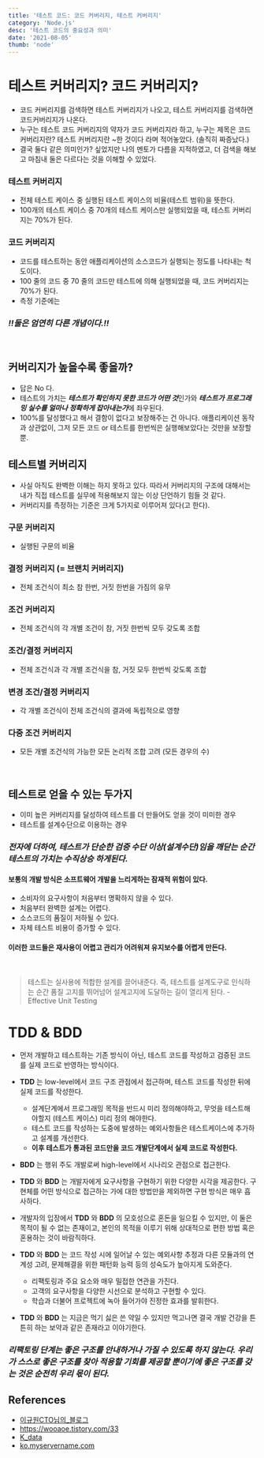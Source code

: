 ```yaml
---
title: '테스트 코드: 코드 커버리지, 테스트 커버리지'
category: 'Node.js'
desc: '테스트 코드의 중요성과 의미'
date: '2021-08-05'
thumb: 'node'
---
```


# 테스트 커버리지? 코드 커버리지?
- 코드 커버리지를 검색하면 테스트 커버리지가 나오고, 테스트 커버리지를 검색하면 코드커버리지가 나온다.
- 누구는 테스트 코드 커버리지의 약자가 코드 커버리지라 하고, 누구는 제목은 코드커버리지란? 테스트 커버리지란 ~한 것이다 라며 적어놓았다. (솔직히 짜증났다.)
- 결국 둘다 같은 의미인가? 싶었지만 나의 멘토가 다름을 지적하였고, 더 검색을 해보고 마침내 둘은 다르다는 것을 이해할 수 있었다.

### 테스트 커버리지
- 전체 테스트 케이스 중 실행된 테스트 케이스의 비율(테스트 범위)을 뜻한다.
- 100개의 테스트 케이스 중 70개의 테스트 케이스만 실행되었을 때, 테스트 커버리지는 70%가 된다.
### 코드 커버리지
- 코드를 테스트하는 동안 애플리케이션의 소스코드가 실행되는 정도를 나타내는 척도이다.
- 100 줄의 코드 중 70 줄의 코드만 테스트에 의해 실행되었을 때, 코드 커버리지는 70%가 된다.
- 측정 기준에는 
### *!!둘은 엄연히 다른 개념이다.!!*

  &nbsp;  
## 커버리지가 높을수록 좋을까?
- 답은 No 다.
- 테스트의 가치는 ***테스트가 확인하지 못한 코드가 어떤 것***인가와 ***테스트가 프로그래밍 실수를 얼마나 정확하게 잡아내는가***에 좌우된다.
- 100%를 달성했다고 해서 결함이 없다고 보장해주는 건 아니다. 애플리케이션 동작과 상관없이, 그저 모든 코드 or 테스트를 한번씩은 실행해보았다는 것만을 보장할 뿐.

## 테스트별 커버리지
- 사실 아직도 완벽한 이해는 하지 못하고 있다. 따라서 커버리지의 구조에 대해서는 내가 직접 테스트를 실무에 적용해보지 않는 이상 단언하기 힘들 것 같다.
- 커버리지를 측정하는 기준은 크게 5가지로 이루어져 있다(고 한다).

### 구문 커버리지
- 실행된 구문의 비율
### 결정 커버리지 (= 브랜치 커버리지)
- 전체 조건식이 최소 참 한번, 거짓 한번을 가짐의 유무
### 조건 커버리지
- 전체 조건식의 각 개별 조건이 참, 거짓 한번씩 모두 갖도록 조합
### 조건/결정 커버리지
- 전체 조건식과 각 개별 조건식을 참, 거짓 모두 한번씩 갖도록 조합
### 변경 조건/결정 커버리지
- 각 개별 조건식이 전체 조건식의 결과에 독립적으로 영향
### 다중 조건 커버리지
- 모든 개별 조건식의 가능한 모든 논리적 조합 고려 (모든 경우의 수)

  &nbsp;

## 테스트로 얻을 수 있는 두가지
- 이미 높은 커버리지를 달성하여 테스트를 더 만들어도 얻을 것이 미미한 경우
- 테스트를 설계수단으로 이용하는 경우

### ***전자에 더하여, 테스트가 단순한 검증 수단 이상(설계수단)임을 깨닫는 순간 테스트의 가치는 수직상승 하게된다.***

#### **보통의 개발 방식은 소프트웨어 개발을 느리게하는 잠재적 위험이 있다.**
  - 소비자의 요구사항이 처음부터 명확하지 않을 수 있다.
  - 처음부터 완벽한 설계는 어렵다.
  - 소스코드의 품질이 저하될 수 있다.
  - 자체 테스트 비용이 증가할 수 있다.

#### **이러한 코드들은 재사용이 어렵고 관리가 어려워져 유지보수를 어렵게 만든다.**

  &nbsp;
> 테스트는 실사용에 적합한 설계를 끌어내준다. 즉, 테스트를 설계도구로 인식하는 순간 품질 고지를 뛰어넘어 설계고지에 도달하는 길이 열리게 된다. - Effective Unit Testing


# TDD & BDD
- 먼저 개발하고 테스트하는 기존 방식이 아닌, 테스트 코드를 작성하고 검증된 코드를 실제 코드로 반영하는 방식이다.
- **TDD** 는 low-level에서 코드 구조 관점에서 접근하며, 테스트 코드를 작성한 뒤에 실제 코드를 작성한다.
  - 설계단계에서 프로그래밍 목적을 반드시 미리 정의해야하고, 무엇을 테스트해야할지 (테스트 케이스) 미리 정의 해야한다.
  - 테스트 코드를 작성하는 도중에 발생하는 예외사항들은 테스트케이스에 추가하고 설계를 개선한다.
  - **이후 테스트가 통과된 코드만을 코드 개발단계에서 실제 코드로 작성한다.**

- **BDD** 는 행위 주도 개발로써 high-level에서 시나리오 관점으로 접근한다.

- **TDD** 와 **BDD** 는 개발자에게 요구사항을 구현하기 위한 다양한 시각을 제공한다. 구현체를 어떤 방식으로 접근하는 가에 대한 방법만을 제외하면 구현 방식은 매우 흡사하다.
- 개발자의 입장에서 **TDD** 와 **BDD** 의 모호성으로 혼돈을 일으킬 수 있지만, 이 둘은 목적이 될 수 없는 존재이고, 본인의 목적을 이루기 위해 상대적으로 편한 방법 혹은 혼용하는 것이 바람직하다.
- **TDD** 와 **BDD** 는 코드 작성 시에 일어날 수 있는 예외사항 추정과 다른 모듈과의 연계성 고려, 문제해결을 위한 패턴화 능력 등의 성숙도가 높아지게 도와준다.
  - 리팩토링과 주요 요소와 매우 밀접한 연관을 가진다.
  - 고객의 요구사항을 다양한 시선으로 분석하고 구현할 수 있다.
  - 학습과 더불어 프로젝트에 녹아 들어가야 진정한 효과를 발휘한다.
- **TDD** 와 **BDD** 는 지금은 먹기 싫은 쓴 약일 수 있지만 먹고나면 결국 개발 건강을 튼튼히 하는 보약과 같은 존재라고 이야기한다.
### ***리팩토링 단계는 좋은 구조를 안내하거나 가질 수 있도록 하지 않는다. 우리가 스스로 좋은 구조를 찾아 적용할 기회를 제공할 뿐이기에 좋은 구조를 갖는 것은 순전히 우리 몫이 된다.***

## References
- [이규원CTO님의_블로그]
- <https://wooaoe.tistory.com/33>
- [K_data]
- [ko.myservername.com]

[이규원CTO님의_블로그]: https://gyuwon.github.io/blog/2019/03/03/tdd-is-not-a-design-methodology.html?fbclid=IwAR0mQn64MyvSHErsztAvIi1EKEXi9bZYn-OsCPsSC5U7J0GiUQBXC2tqi9o


[K_data]: https://kdata.or.kr/info/info_04_view.html?field=&keyword=&type=techreport&page=48&dbnum=172089&mode=detail&type=techreport

[ko.myservername.com]: https://ko.myservername.com/code-coverage-tutorial#Code_Coverage_Vs_Test_Coverage
